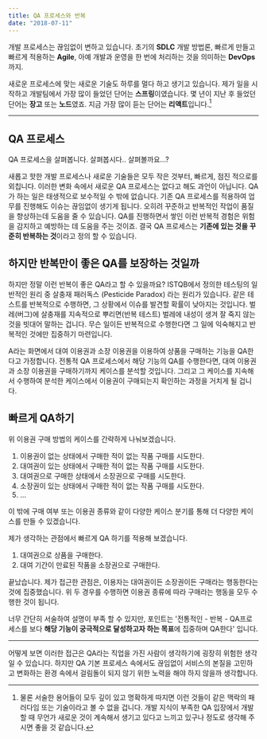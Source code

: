 ```yaml
---
title: QA 프로세스와 반복
date: "2018-07-11"
---
```


개발 프로세스는 끊임없이 변하고 있습니다. 초기의 **SDLC** 개발 방법론, 빠르게 만들고 빠르게 적용하는 **Agile**, 아예 개발과 운영을 한 번에 처리하는 것을 의미하는 **DevOps**까지. 

새로운 프로세스에 맞는 새로운 기술도 하루를 멀다 하고 생기고 있습니다. 제가 일을 시작하고 개발팀에서 가장 많이 들었던 단어는 **스프링**이였습니다. 몇 년이 지난 후 들었던 단어는 **장고** 또는 **노드**였죠. 지금 가장 많이 듣는 단어는 **리액트**입니다.[^1]

---

## QA 프로세스

QA 프로세스을 살펴봅니다.   살펴봅시다..   살펴볼까요...?

새롭고 핫한 개발 프로세스나 새로운 기술들은 모두 작은 것부터, 빠르게, 점진 적으로를 외칩니다. 이러한 변화 속에서 새로운 QA 프로세스는 없다고 해도 과언이 아닙니다. QA가 하는 일은 태생적으로 보수적일 수 밖에 없습니다. 기존 QA 프로세스를 적용하여 업무를 진행해도 이슈는 끊임없이 생기게 됩니다. 오히려 꾸준하고 반복적인 작업이 품질을 향상하는데 도움을 줄 수 있습니다. QA를 진행하면서 쌓인 이런 반복적 경험은 위험을 감지하고 예방하는 데 도움을 주는 것이죠. 결국 QA 프로세스는 **기존에 있는 것을 꾸준히 반복하는 것**이라고 정의 할 수 있습니다. 

## 하지만 반복만이 좋은 QA를 보장하는 것일까

하지만 정말 이런 반복이 좋은 QA라고 할 수 있을까요? ISTQB에서 정의한 테스팅의 일반적인 원리 중 살충재 패러독스 (Pesticide Paradox) 라는 원리가 있습니다. 같은 테스트를 반복적으로 수행하면, 그 상황에서 이슈를 발견할 확률이 낮아지는 것입니다. 벌레(버그)에 살충재를 지속적으로 뿌리면(반복 테스트) 벌레에 내성이 생겨 잘 죽지 않는 것을 빗대어 말하는 겁니다. 무슨 일이든 반복적으로 수행한다면 그 일에 익숙해지고 반복적인 것에만 집중하기 마련입니다.

A라는 화면에서 대여 이용권과 소장 이용권을 이용하여 상품을 구매하는 기능을 QA한다고 가정합니다. 전통적 QA 프로세스에서 해당 기능의 QA를 수행한다면, 대여 이용권과 소장 이용권을 구매하기까지 케이스를 분석할 것입니다. 그리고 그 케이스를 지속해서 수행하여 분석한 케이스에서 이용권이 구매되는지 확인하는 과정을 거치게 될 겁니다. 

## 빠르게 QA하기

위 이용권 구매 방법의 케이스를 간략하게 나눠보겠습니다.

  1. 이용권이 없는 상태에서 구매한 적이 없는 작품 구매를 시도한다.
  2. 대여권이 있는 상태에서 구매한 적이 없는 작품 구매를 시도한다.
  3. 대여권으로 구매한 상태에서 소장권으로 구매를 시도한다. 
  4. 소장권이 있는 상태에서 구매한 적이 없는 작품 구매를 시도한다.
  5. ...

이 밖에 구매 여부 또는 이용권 종류와 같이 다양한 케이스 분기를 통해 더 다양한 케이스를 만들 수 있겠습니다.

제가 생각하는 관점에서 빠르게 QA 하기를 적용해 보겠습니다.

  1. 대여권으로 상품을 구매한다.
  2. 대여 기간이 만료된 작품을 소장권으로 구매한다. 

끝났습니다. 제가 접근한 관점은, 이용자는 대여권이든 소장권이든 구매라는 행동한다는 것에 집중했습니다. 위 두 경우를 수행하면 이용권 종류에 따라 구매라는 행동을 모두 수행한 것이 됩니다. 

너무 간단히 서술하여 설명이 부족 할 수 있지만, 포인트는 '전통적인 - 반복 - QA프로세스를 보다 **해당 기능이 궁극적으로 달성하고자 하는 목표**에 집중하며 QA한다' 입니다. 

---

어떻게 보면 이러한 접근은 QA라는 직업을 가진 사람이 생각하기에 굉장히 위험한 생각일 수 있습니다. 하지만 QA 기본 프로세스 속에서도 끊임없이 서비스의 본질을 고민하고 변화하는 환경 속에서 걸림돌이 되지 않기 위한 노력을 해야 하지 않을까 생각합니다.

[^1]: 물론 서술한 용어들이 모두 깊이 있고 명확하게 따지면 이런 것들이 같은 맥락의 패러다임 또는 기술이라고 볼 수 없을 겁니다. 개발 지식이 부족한 QA 입장에서 개발 할 때 무언가 새로운 것이 계속해서 생기고 있다고 느끼고 있구나 정도로 생각해 주시면 좋을 것 같습니다.